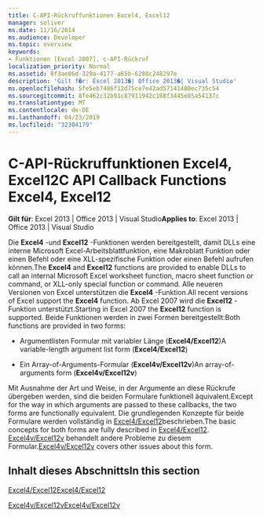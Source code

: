 ```yaml
---
title: C-API-Rückruffunktionen Excel4, Excel12
manager: soliver
ms.date: 11/16/2014
ms.audience: Developer
ms.topic: overview
keywords:
- Funktionen [Excel 2007], c-API-Rückruf
localization_priority: Normal
ms.assetid: 0f3ae86d-329a-4177-a65b-6288c248297e
description: 'Gilt f�r: Excel 2013�| Office 2013�| Visual Studio'
ms.openlocfilehash: 5fe5eb7486f12d75ce7e42ad57141480ec735c54
ms.sourcegitcommit: 8fe462c32b91c87911942c188f3445e85a54137c
ms.translationtype: MT
ms.contentlocale: de-DE
ms.lasthandoff: 04/23/2019
ms.locfileid: "32304179"
---
```

# <a name="c-api-callback-functions-excel4-excel12"></a><span data-ttu-id="27f0e-104">C-API-Rückruffunktionen Excel4, Excel12</span><span class="sxs-lookup"><span data-stu-id="27f0e-104">C API Callback Functions Excel4, Excel12</span></span>

<span data-ttu-id="27f0e-105">**Gilt für**: Excel 2013 | Office 2013 | Visual Studio</span><span class="sxs-lookup"><span data-stu-id="27f0e-105">**Applies to**: Excel 2013 | Office 2013 | Visual Studio</span></span> 
  
<span data-ttu-id="27f0e-106">Die **Excel4** -und **Excel12** -Funktionen werden bereitgestellt, damit DLLs eine interne Microsoft Excel-Arbeitsblattfunktion, eine Makroblatt Funktion oder einen Befehl oder eine XLL-spezifische Funktion oder einen Befehl aufrufen können.</span><span class="sxs-lookup"><span data-stu-id="27f0e-106">The **Excel4** and **Excel12** functions are provided to enable DLLs to call an internal Microsoft Excel worksheet function, macro sheet function or command, or XLL-only special function or command.</span></span> <span data-ttu-id="27f0e-107">Alle neueren Versionen von Excel unterstützen die **Excel4** -Funktion.</span><span class="sxs-lookup"><span data-stu-id="27f0e-107">All recent versions of Excel support the **Excel4** function.</span></span> <span data-ttu-id="27f0e-108">Ab Excel 2007 wird die **Excel12** -Funktion unterstützt.</span><span class="sxs-lookup"><span data-stu-id="27f0e-108">Starting in Excel 2007 the **Excel12** function is supported.</span></span> <span data-ttu-id="27f0e-109">Beide Funktionen werden in zwei Formen bereitgestellt:</span><span class="sxs-lookup"><span data-stu-id="27f0e-109">Both functions are provided in two forms:</span></span> 
  
- <span data-ttu-id="27f0e-110">Argumentlisten Formular mit variabler Länge (**Excel4/Excel12**)</span><span class="sxs-lookup"><span data-stu-id="27f0e-110">A variable-length argument list form (**Excel4/Excel12**)</span></span>
    
- <span data-ttu-id="27f0e-111">Ein Array-of-Arguments-Formular (**Excel4v/Excel12v**)</span><span class="sxs-lookup"><span data-stu-id="27f0e-111">An array-of-arguments form (**Excel4v/Excel12v**)</span></span>
    
<span data-ttu-id="27f0e-112">Mit Ausnahme der Art und Weise, in der Argumente an diese Rückrufe übergeben werden, sind die beiden Formulare funktionell äquivalent.</span><span class="sxs-lookup"><span data-stu-id="27f0e-112">Except for the way in which arguments are passed to these callbacks, the two forms are functionally equivalent.</span></span> <span data-ttu-id="27f0e-113">Die grundlegenden Konzepte für beide Formulare werden vollständig in [Excel4/Excel12](excel4-excel12.md)beschrieben.</span><span class="sxs-lookup"><span data-stu-id="27f0e-113">The basic concepts for both forms are fully described in [Excel4/Excel12](excel4-excel12.md).</span></span> <span data-ttu-id="27f0e-114">[Excel4v/Excel12v](excel4v-excel12v.md) behandelt andere Probleme zu diesem Formular.</span><span class="sxs-lookup"><span data-stu-id="27f0e-114">[Excel4v/Excel12v](excel4v-excel12v.md) covers other issues about this form.</span></span> 
  
## <a name="in-this-section"></a><span data-ttu-id="27f0e-115">Inhalt dieses Abschnitts</span><span class="sxs-lookup"><span data-stu-id="27f0e-115">In this section</span></span>

[<span data-ttu-id="27f0e-116">Excel4/Excel12</span><span class="sxs-lookup"><span data-stu-id="27f0e-116">Excel4/Excel12</span></span>](excel4-excel12.md)
  
[<span data-ttu-id="27f0e-117">Excel4v/Excel12v</span><span class="sxs-lookup"><span data-stu-id="27f0e-117">Excel4v/Excel12v</span></span>](excel4v-excel12v.md)
  

